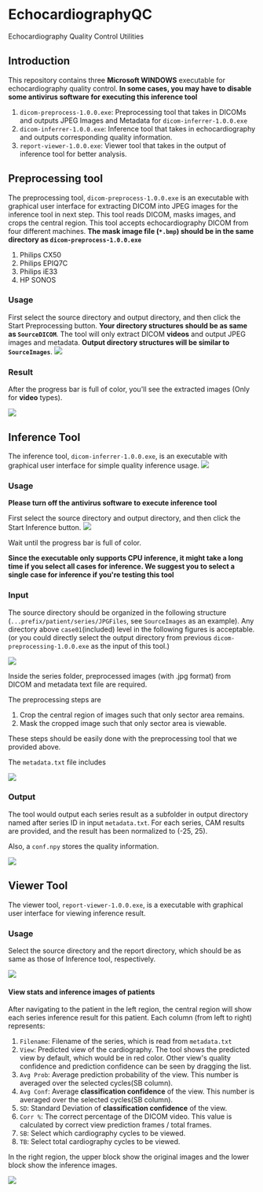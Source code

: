 # EchocardiographyQC
Echocardiography Quality Control Utilities

## Introduction

This repository contains three **Microsoft WINDOWS** executable for echocardiography quality control. **In some cases, you may have to disable some antivirus software for executing this inference tool**
1. `dicom-preprocess-1.0.0.exe`: Preprocessing tool that takes in DICOMs and outputs JPEG Images and Metadata for `dicom-inferrer-1.0.0.exe`
2. `dicom-inferrer-1.0.0.exe`: Inference tool that takes in echocardiography and outputs corresponding quality information.
3. `report-viewer-1.0.0.exe`: Viewer tool that takes in the output of inference tool for better analysis.

## Preprocessing tool

The preprocessing tool, `dicom-preprocess-1.0.0.exe` is an executable with graphical user interface for extracting DICOM into JPEG images for the inference tool in next step. This tool reads DICOM, masks images, and crops the central region. This tool accepts echocardiography DICOM from four different machines. **The mask image file (`*.bmp`) should be in the same directory as `dicom-preprocess-1.0.0.exe`**

1. Philips CX50
2. Philips EPIQ7C
3. Philips iE33
4. HP SONOS

### Usage
First select the source directory and output directory, and then click the Start Preprocessing button. **Your directory structures should be as same as `SourceDICOM`**. The tool will only extract DICOM **videos** and output JPEG images and metadata. **Output directory structures will be similar to `SourceImages`**.
![](./materials/preprocessing-start.png)

### Result
After the progress bar is full of color, you'll see the extracted images (Only for **video** types).

![](./materials/preprocessing-finish.png)

## Inference Tool

The inference tool, `dicom-inferrer-1.0.0.exe`, is an executable with graphical user interface for simple quality inference usage.
![](./materials/inference-idle.png)

### Usage
**Please turn off the antivirus software to execute inference tool**


First select the source directory and output directory, and then click the Start Inference button.
![](./materials/infer-samples.png)

Wait until the progress bar is full of color.

**Since the executable only supports CPU inference, it might take a long time if you select all cases for inference. 
We suggest you to select a single case for inference if you're testing this tool**

### Input

The source directory should be organized in the following structure (`...prefix/patient/series/JPGFiles`, see `SourceImages` as an example). Any directory above `case01`(included) level in the following figures is acceptable. (or you could directly select the output directory from previous `dicom-preprocessing-1.0.0.exe` as the input of this tool.)

![](./materials/directory-structure.png)

Inside the series folder, preprocessed images (with .jpg format) from DICOM and metadata text file are required.

The preprocessing steps are 
1. Crop the central region of images such that only sector area remains.
2. Mask the cropped image such that only sector area is viewable.

These steps should be easily done with the preprocessing tool that we provided above.

The `metadata.txt` file includes

![](./materials/input-metadata.png)

### Output

The tool would output each series result as a subfolder in output directory named after series ID in input `metadata.txt`.
For each series, CAM results are provided, and the result has been normalized to (-25, 25).

Also, a `conf.npy` stores the quality information.

![](./materials/output-example.png) 


## Viewer Tool
The viewer tool, `report-viewer-1.0.0.exe`, is a executable with graphical user interface for viewing inference result.

### Usage
Select the source directory and the report directory, which should be as same as those of Inference tool, respectively.

![](./materials/view-sample.png)

#### View stats and inference images of patients



After navigating to the patient in the left region, the central region will show each series inference result for this patient.
Each column (from left to right) represents:

1. `Filename`: Filename of the series, which is read from `metadata.txt`
2. `View`: Predicted view of the cardiography. The tool shows the predicted view by default, which would be in red color. 
Other view's quality confidence and prediction confidence can be seen by dragging the list.
3. `Avg Prob`: Average prediction probability of the view. This number is averaged over the selected cycles(SB column).
4. `Avg Conf`: Average **classification confidence** of the view. This number is averaged over the selected cycles(SB column).
5. `SD`: Standard Deviation of **classification confidence** of the view.
5. `Corr %`: The correct percentage of the DICOM video. This value is calculated by correct view prediction frames / total frames.
6. `SB`: Select which cardiography cycles to be viewed.
7. `TB`: Select total cardiography cycles to be viewed.

In the right region, the upper block show the original images and the lower block show the inference images. 

![](./materials/view-sample2.png)

